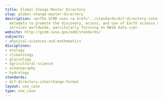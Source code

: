 ```yaml
---
title: Global Change Master Directory
slug: global-change-master-directory
description: <p>The GCMD uses <a href="../standards/dif-directory-interchange-format.html">DIF</a>
  metadata to promote the discovery, access, and use of Earth science data and data-related
  services worldwide, parcitularly focusing on NASA data.</p>
website: http://gcmd.nasa.gov/add/standards/  
subjects:
- physical-sciences-and-mathematics
disciplines:
- ecology
- climatology
- glaciology
- agricultural-science
- oceanography
- hydrology
standards:
- dif-directory-interchange-format
layout: use_case
type: use_case
---
```


